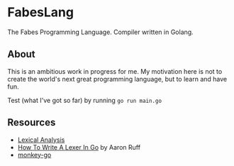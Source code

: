 # FabesLang

The Fabes Programming Language. Compiler written in Golang.

## About

This is an ambitious work in progress for me. My motivation here is not to create the world's next great programming language, but to learn and have fun.

Test (what I've got so far) by running `go run main.go`

## Resources

- [Lexical Analysis](https://en.wikipedia.org/wiki/Lexical_analysis)
- [How To Write A Lexer In Go](https://www.aaronraff.dev/blog/how-to-write-a-lexer-in-go) by Aaron Ruff
- [monkey-go](https://github.com/kitasuke/monkey-go)